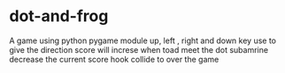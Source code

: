 # dot-and-frog
A game using python pygame module 
up, left , right and down key use to give the direction
score will increse when toad meet the dot
subamrine decrease the current score 
hook collide to over the game
